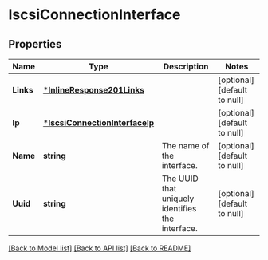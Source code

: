 # IscsiConnectionInterface

## Properties
Name | Type | Description | Notes
------------ | ------------- | ------------- | -------------
**Links** | [***InlineResponse201Links**](inline_response_201__links.md) |  | [optional] [default to null]
**Ip** | [***IscsiConnectionInterfaceIp**](iscsi_connection_interface_ip.md) |  | [optional] [default to null]
**Name** | **string** | The name of the interface. | [optional] [default to null]
**Uuid** | **string** | The UUID that uniquely identifies the interface. | [optional] [default to null]

[[Back to Model list]](../README.md#documentation-for-models) [[Back to API list]](../README.md#documentation-for-api-endpoints) [[Back to README]](../README.md)


